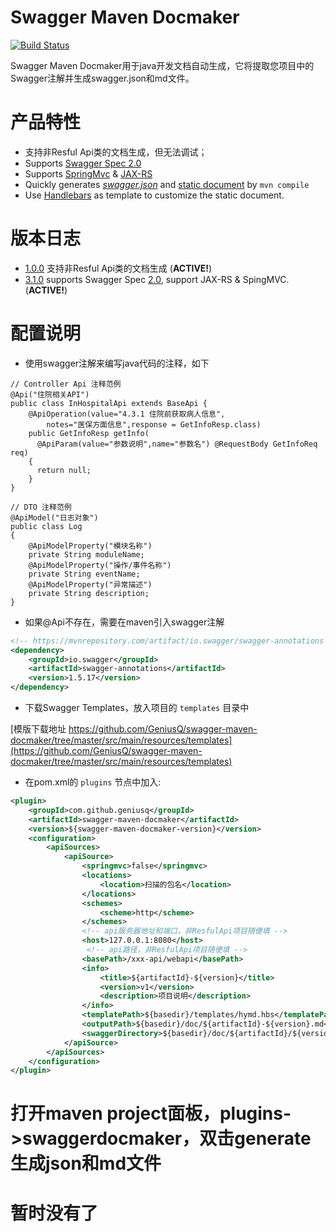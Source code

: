 # Swagger Maven Docmaker 
[![Build Status](https://travis-ci.org/GeniusQ/swagger-maven-docmaker.png)](https://travis-ci.org/GeniusQ/swagger-maven-docmaker)

Swagger Maven Docmaker用于java开发文档自动生成，它将提取您项目中的Swagger注解并生成swagger.json和md文件。


# 产品特性

* 支持非Resful Api类的文档生成，但无法调试；
* Supports [Swagger Spec 2.0](https://github.com/swagger-api/swagger-spec/blob/master/versions/2.0.md)
* Supports [SpringMvc](http://docs.spring.io/spring/docs/current/spring-framework-reference/html/mvc.html) & [JAX-RS](https://jax-rs-spec.java.net/)
* Quickly generates *[swagger.json](https://github.com/kongchen/swagger-maven-example/blob/master/generated/swagger-ui/swagger.json)* and [static document](http://htmlpreview.github.io/?https://raw.github.com/kongchen/swagger-maven-example/master/generated/document.html) by `mvn compile`
* Use [Handlebars](http://handlebarsjs.com/) as template to customize the static document.

# 版本日志
- [1.0.0](https://github.com/geniusq/swagger-maven-docmaker/) 支持非Resful Api类的文档生成 (**ACTIVE!**)
- [3.1.0](https://github.com/kongchen/swagger-maven-plugin/) supports Swagger Spec [2.0](https://github.com/swagger-api/swagger-spec/blob/master/versions/2.0.md), support JAX-RS & SpingMVC. (**ACTIVE!**)

# 配置说明

* 使用swagger注解来编写java代码的注释，如下

```
// Controller Api 注释范例
@Api("住院相关API")
public class InHospitalApi extends BaseApi {
    @ApiOperation(value="4.3.1 住院前获取病人信息", 
        notes="医保方面信息",response = GetInfoResp.class)
    public GetInfoResp getInfo(
      @ApiParam(value="参数说明",name="参数名") @RequestBody GetInfoReq req)
    {
      return null;
    }
}

// DTO 注释范例
@ApiModel("日志对象")
public class Log
{
    @ApiModelProperty("模块名称")
    private String moduleName;
    @ApiModelProperty("操作/事件名称")
    private String eventName;
    @ApiModelProperty("异常描述")
    private String description;
}
```

* 如果@Api不存在，需要在maven引入swagger注解

```xml
<!-- https://mvnrepository.com/artifact/io.swagger/swagger-annotations -->
<dependency>
    <groupId>io.swagger</groupId>
    <artifactId>swagger-annotations</artifactId>
    <version>1.5.17</version>
</dependency>
```

* 下载Swagger Templates，放入项目的 `templates` 目录中

[模版下载地址 https://github.com/GeniusQ/swagger-maven-docmaker/tree/master/src/main/resources/templates](https://github.com/GeniusQ/swagger-maven-docmaker/tree/master/src/main/resources/templates)

* 在pom.xml的 `plugins` 节点中加入: 

```xml
<plugin>
    <groupId>com.github.geniusq</groupId>
    <artifactId>swagger-maven-docmaker</artifactId>
    <version>${swagger-maven-docmaker-version}</version>
    <configuration>
        <apiSources>
            <apiSource>
                <springmvc>false</springmvc>
                <locations>
                    <location>扫描的包名</location>
                </locations>
                <schemes>
                    <scheme>http</scheme>
                </schemes>
                <!-- api服务器地址和端口，非ResfulApi项目随便填 -->
                <host>127.0.0.1:8080</host>
                 <!-- api路径，非ResfulApi项目随便填 -->
                <basePath>/xxx-api/webapi</basePath>
                <info>
                    <title>${artifactId}-${version}</title>
                    <version>v1</version>
                    <description>项目说明</description>
                </info>
                <templatePath>${basedir}/templates/hymd.hbs</templatePath>
                <outputPath>${basedir}/doc/${artifactId}-${version}.md</outputPath>
                <swaggerDirectory>${basedir}/doc/${artifactId}/${version}/</swaggerDirectory>
            </apiSource>
        </apiSources>
    </configuration>
</plugin>
```

# 打开maven project面板，plugins->swaggerdocmaker，双击generate生成json和md文件

# 暂时没有了
